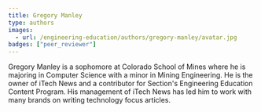 ```yaml
---
title: Gregory Manley
type: authors
images:
  - url: /engineering-education/authors/gregory-manley/avatar.jpg 
badges: ["peer_reviewer"]
---
```

Gregory Manley is a sophomore at Colorado School of Mines where he is majoring in Computer Science with a minor in Mining Engineering. He is  the owner of iTech News and a contributor for Section's Engineering Education Content Program. His management of iTech News has led him to work with many brands on writing technology focus articles.
